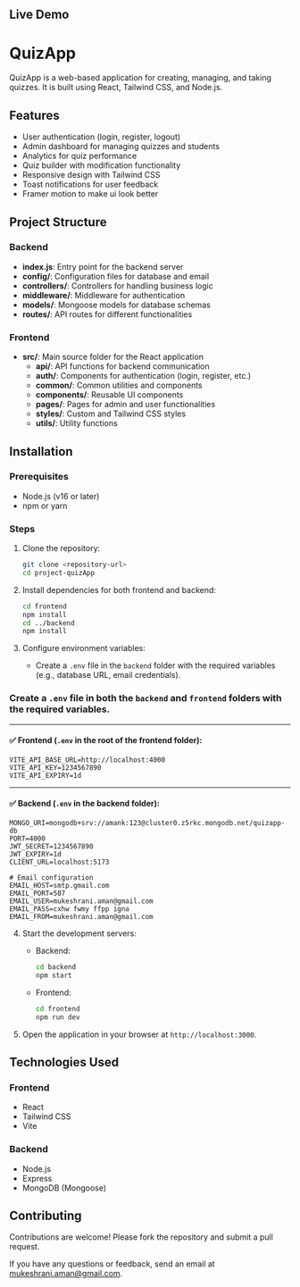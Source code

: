 ## Live Demo

# QuizApp

QuizApp is a web-based application for creating, managing, and taking quizzes. It is built using React, Tailwind CSS, and Node.js.

## Features

- User authentication (login, register, logout)
- Admin dashboard for managing quizzes and students
- Analytics for quiz performance
- Quiz builder with modification functionality
- Responsive design with Tailwind CSS
- Toast notifications for user feedback
- Framer motion to make ui look better

## Project Structure

### Backend

- **index.js**: Entry point for the backend server
- **config/**: Configuration files for database and email
- **controllers/**: Controllers for handling business logic
- **middleware/**: Middleware for authentication
- **models/**: Mongoose models for database schemas
- **routes/**: API routes for different functionalities

### Frontend

- **src/**: Main source folder for the React application
  - **api/**: API functions for backend communication
  - **auth/**: Components for authentication (login, register, etc.)
  - **common/**: Common utilities and components
  - **components/**: Reusable UI components
  - **pages/**: Pages for admin and user functionalities
  - **styles/**: Custom and Tailwind CSS styles
  - **utils/**: Utility functions

## Installation

### Prerequisites

- Node.js (v16 or later)
- npm or yarn

### Steps

1. Clone the repository:

   ```bash
   git clone <repository-url>
   cd project-quizApp
   ```

2. Install dependencies for both frontend and backend:

   ```bash
   cd frontend
   npm install
   cd ../backend
   npm install
   ```

3. Configure environment variables:
   - Create a `.env` file in the `backend` folder with the required variables (e.g., database URL, email credentials).

### Create a `.env` file in both the `backend` and `frontend` folders with the required variables.

---

#### ✅ Frontend (`.env` in the root of the frontend folder):

```
VITE_API_BASE_URL=http://localhost:4000
VITE_API_KEY=1234567890
VITE_API_EXPIRY=1d
```

---

#### ✅ Backend (`.env` in the backend folder):

```
MONGO_URI=mongodb+srv://amank:123@cluster0.z5rkc.mongodb.net/quizapp-db
PORT=4000
JWT_SECRET=1234567890
JWT_EXPIRY=1d
CLIENT_URL=localhost:5173

# Email configuration
EMAIL_HOST=smtp.gmail.com
EMAIL_PORT=587
EMAIL_USER=mukeshrani.aman@gmail.com
EMAIL_PASS=cxhw fwmy ffpp igna
EMAIL_FROM=mukeshrani.aman@gmail.com
```

4. Start the development servers:

   - Backend:
     ```bash
     cd backend
     npm start
     ```
   - Frontend:
     ```bash
     cd frontend
     npm run dev
     ```

5. Open the application in your browser at `http://localhost:3000`.

## Technologies Used

### Frontend

- React
- Tailwind CSS
- Vite

### Backend

- Node.js
- Express
- MongoDB (Mongoose)

## Contributing

Contributions are welcome! Please fork the repository and submit a pull request.

If you have any questions or feedback, send an email at [mukeshrani.aman@gmail.com](mailto:mukeshrani.aman@gmail.com?subject=Tailwind+React+QuizApp).
